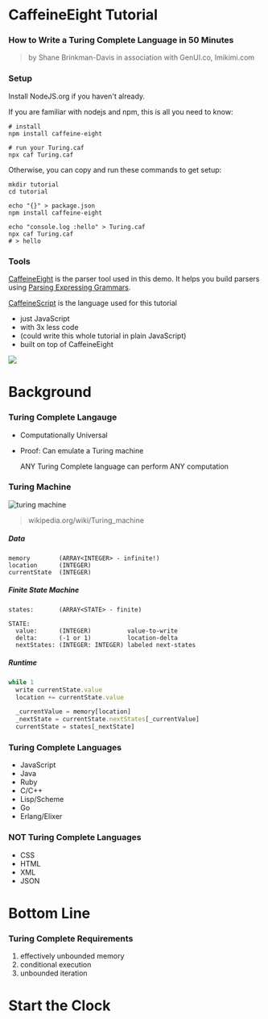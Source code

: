 # CaffeineEight Tutorial
### How to Write a Turing Complete Language in 50 Minutes

> by Shane Brinkman-Davis
in association with GenUI.co, Imikimi.com

### Setup

Install NodeJS.org if you haven't already.

If you are familiar with nodejs and npm, this is all you need to know:
```shell
# install
npm install caffeine-eight

# run your Turing.caf
npx caf Turing.caf
```

Otherwise, you can copy and run these commands to get setup:
```shell
mkdir tutorial
cd tutorial

echo "{}" > package.json
npm install caffeine-eight

echo "console.log :hello" > Turing.caf
npx caf Turing.caf
# > hello
```

### Tools

[CaffeineEight](https://github.com/caffeine-suite/caffeine-eight) is the parser tool used in this demo. It helps you build parsers using [Parsing Expressing Grammars](https://en.wikipedia.org/wiki/Parsing_expression_grammar).

[CaffeineScript](http://CaffeineScript.com) is the language used for this tutorial
* just JavaScript
* with 3x less code
* (could write this whole tutorial in plain JavaScript)
* built on top of CaffeineEight

![](https://raw.githubusercontent.com/wiki/shanebdavis/caffeine-script/CaffeineScriptLogo.png)


# Background

### Turing Complete Langauge

* Computationally Universal
* Proof: Can emulate a Turing machine

  ANY Turing Complete language can perform
  ANY computation

### Turing Machine

![turing machine](https://upload.wikimedia.org/wikipedia/commons/0/03/Turing_Machine_Model_Davey_2012.jpg)
> wikipedia.org/wiki/Turing_machine

##### Data
```
memory        (ARRAY<INTEGER> - infinite!)
location      (INTEGER)
currentState  (INTEGER)
```
##### Finite State Machine
```
states:       (ARRAY<STATE> - finite)

STATE:
  value:      (INTEGER)          value-to-write
  delta:      (-1 or 1)          location-delta
  nextStates: (INTEGER: INTEGER) labeled next-states
```
##### Runtime
```javascript
while 1
  write currentState.value
  location += currentState.value

  _currentValue = memory[location]
  _nextState = currentState.nextStates[_currentValue]
  currentState = states[_nextState]
```

### Turing Complete Languages

* JavaScript
* Java
* Ruby
* C/C++
* Lisp/Scheme
* Go
* Erlang/Elixer

### NOT Turing Complete Languages

* CSS
* HTML
* XML
* JSON

# Bottom Line
### Turing Complete Requirements

1. effectively unbounded memory
1. conditional execution
1. unbounded iteration

# Start the Clock
